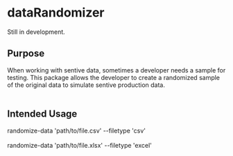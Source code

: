 # dataRandomizer

Still in development.

## Purpose
When working with sentive data, sometimes a developer needs a sample for testing. This package allows the developer to create a randomized sample of the original data to simulate sentive production data.
<br><br>

## Intended Usage
randomize-data 'path/to/file.csv' --filetype 'csv'
<br><br>
randomize-data 'path/to/file.xlsx' --filetype 'excel'